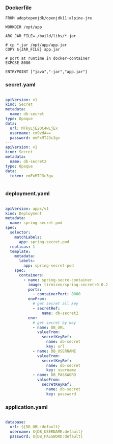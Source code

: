 
### Dockerfile

    FROM adoptopenjdk/openjdk11:alpine-jre

    WORKDIR /opt/app

    ARG JAR_FILE=./build/libs/*.jar

    # cp *.jar /opt/app/app.jar
    COPY ${JAR_FILE} app.jar

    # port at runtime in docker-container
    EXPOSE 8080

    ENTRYPOINT ["java","-jar","app.jar"]


### secret.yaml

```yaml

apiVersion: v1
kind: Secret
metadata:
  name: db-secret
type: Opaque
data:
  url: MTkyLjE2OC4wLjEx
  username: cm9vdA==
  password: emFxMTJ3c3g=
---
apiVersion: v1
kind: Secret
metadata:
  name: db-secret2
type: Opaque
data:
  token: emFxMTJ3c3g=
  
```

### deployment.yaml

```yaml

apiVersion: apps/v1
kind: Deployment
metadata:
  name: spring-secret-pod
spec:
  selector:
    matchLabels:
      app: spring-secret-pod
  replicas: 1
  template:
    metadata:
      labels:
        app: spring-secret-pod
    spec:
      containers:
        - name: spring-secre-container
          image: tirmizee/spring-secret:0.0.2
          ports:
            - containerPort: 8080
          envFrom:
            # get secret all key
            - secretRef:
                name: db-secret2
          env:
            # get secret by key
            - name: DB_URL
              valueFrom:
                secretKeyRef:
                  name: db-secret
                  key: url
            - name: DB_USERNAME
              valueFrom:
                secretKeyRef:
                  name: db-secret
                  key: username
            - name: DB_PASSWORD
              valueFrom:
                secretKeyRef:
                  name: db-secret
                  key: password

```

### application.yaml

```yaml

database:
  url: ${DB_URL:default}
  username: ${DB_USERNAME:default}
  password: ${DB_PASSWORD:default}
  
```
